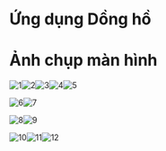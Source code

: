 
# Ứng dụng Dồng hồ 

# Ảnh chụp màn hình

![1](https://user-images.githubusercontent.com/105619244/197386114-d1f952ea-6658-4c40-8540-c5e5d0f42174.png)![2](https://user-images.githubusercontent.com/105619244/197386116-bace87f2-2621-4bb8-a52a-6bef384b5b17.png)![3](https://user-images.githubusercontent.com/105619244/197386118-2a5ccc75-13c1-4e08-ba01-39538df7882b.png)![4](https://user-images.githubusercontent.com/105619244/197386119-3a5c7934-89db-4b6b-8c75-9323db078074.png)![5](https://user-images.githubusercontent.com/105619244/197386121-b667fd7d-5d34-4977-92e8-8ea4c32528b5.png)

![6](https://user-images.githubusercontent.com/105619244/197386131-bdf36584-a3a7-4bc8-a0a0-3fa048af3eb7.png)![7](https://user-images.githubusercontent.com/105619244/197386133-ce33093d-70d6-4d03-bdde-5ee929498574.png)

![8](https://user-images.githubusercontent.com/105619244/197386135-c06b1eeb-ec40-4bce-a5c1-c50edd82648d.png)![9](https://user-images.githubusercontent.com/105619244/197386136-e14b5493-d53d-4e99-958d-2c11dfda2c43.png)

![10](https://user-images.githubusercontent.com/105619244/197386156-9c0d70c3-76fc-49d2-9c47-cdc7f54d20e0.png)![11](https://user-images.githubusercontent.com/105619244/197386157-417b02db-7e1e-492e-8079-3ed5b0b22156.png)![12](https://user-images.githubusercontent.com/105619244/197386159-e3a86206-1d76-4408-9194-b4438376e0ce.png)
